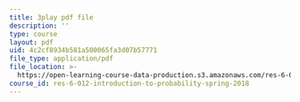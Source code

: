 ```yaml
---
title: 3play pdf file
description: ''
type: course
layout: pdf
uid: 4c2cf8934b581a500065fa3d07b57771
file_type: application/pdf
file_location: >-
  https://open-learning-course-data-production.s3.amazonaws.com/res-6-012-introduction-to-probability-spring-2018/4c2cf8934b581a500065fa3d07b57771_7wqaa4uqwao.pdf
course_id: res-6-012-introduction-to-probability-spring-2018
---
```

